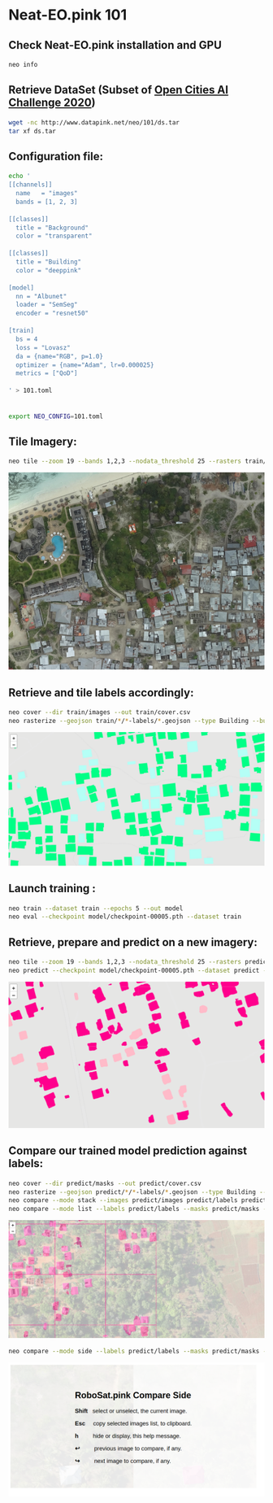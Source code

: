 # Neat-EO.pink 101


Check Neat-EO.pink installation and GPU
---------------------------------------
```bash
neo info
```

Retrieve DataSet (Subset of <a href="https://www.drivendata.org/competitions/60/building-segmentation-disaster-resilience">Open Cities AI Challenge 2020</a>)
---------------------------------
```bash
wget -nc http://www.datapink.net/neo/101/ds.tar
tar xf ds.tar
```

Configuration file:
-------------------

```bash
echo '
[[channels]]
  name   = "images"
  bands = [1, 2, 3]

[[classes]]
  title = "Background"
  color = "transparent"

[[classes]]
  title = "Building"
  color = "deeppink"

[model]
  nn = "Albunet"
  loader = "SemSeg"
  encoder = "resnet50"

[train]
  bs = 4
  loss = "Lovasz"
  da = {name="RGB", p=1.0}
  optimizer = {name="Adam", lr=0.000025}
  metrics = ["QoD"]

' > 101.toml


export NEO_CONFIG=101.toml
```


Tile Imagery:
-------------
```bash
neo tile --zoom 19 --bands 1,2,3 --nodata_threshold 25 --rasters train/*/*[^-]/*tif --out train/images

```
<a href="http://www.datapink.net/neo/101/train/images/"><img src="img/101/images.png" /></a>


Retrieve and tile labels accordingly: 
-------------------------------------

```bash
neo cover --dir train/images --out train/cover.csv
neo rasterize --geojson train/*/*-labels/*.geojson --type Building --buffer -0.25 --cover train/cover.csv --out train/labels
```
<a href="http://www.datapink.net/neo/101/train/labels/"><img src="img/101/labels.png" /></a>



Launch training :
-----------------

```bash
neo train --dataset train --epochs 5 --out model
neo eval --checkpoint model/checkpoint-00005.pth --dataset train
```


Retrieve, prepare and predict on a new imagery:
-----------------------------------------------
```bash
neo tile --zoom 19 --bands 1,2,3 --nodata_threshold 25 --rasters predict/*/*[^-]/*tif --out predict/images
neo predict --checkpoint model/checkpoint-00005.pth --dataset predict --metatiles --out predict/masks
```
<a href="http://www.datapink.net/neo/101/predict/masks/leaflet.html"><img src="img/101/predict_masks.png" /></a>


Compare our trained model prediction against labels:
----------------------------------------------------
```bash
neo cover --dir predict/masks --out predict/cover.csv
neo rasterize --geojson predict/*/*-labels/*.geojson --type Building --cover predict/cover.csv --out predict/labels
neo compare --mode stack --images predict/images predict/labels predict/masks --cover predict/cover.csv --out predict/compare
neo compare --mode list --labels predict/labels --masks predict/masks --max Building QoD 0.80 --cover predict/cover.csv --geojson --out predict/compare/tiles.json
```
<a href="http://www.datapink.net/neo/101/predict/compare/"><img src="img/101/predict_compare.png" /></a>

```bash
neo compare --mode side --labels predict/labels --masks predict/masks --max Building QoD 0.80 --images predict/images predict/compare --cover predict/cover.csv --out predict/compare_side
```
<a href="http://www.datapink.net/neo/101/predict/compare_side/"><img src="img/101/predict_compare_side.png" /></a>
